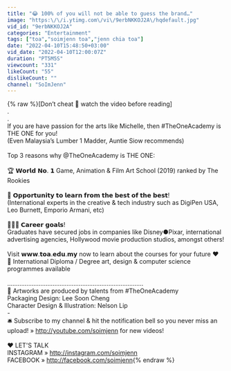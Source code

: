 ```yaml
---
title: "😂 100% of you will not be able to guess the brand…"
image: "https:\/\/i.ytimg.com\/vi\/9erbNKKOJ2A\/hqdefault.jpg"
vid_id: "9erbNKKOJ2A"
categories: "Entertainment"
tags: ["toa","soimjenn toa","jenn chia toa"]
date: "2022-04-10T15:48:50+03:00"
vid_date: "2022-04-10T12:00:07Z"
duration: "PT5M5S"
viewcount: "331"
likeCount: "55"
dislikeCount: ""
channel: "SoImJenn"
---
```

{% raw %}[Don’t cheat 🚨 watch the video before reading]<br />.<br />.<br />If you are have passion for the arts like Michelle, then #TheOneAcademy is THE ONE for you!<br />(Even Malaysia’s Lumber 1 Madder, Auntie Siow recommends)<br /><br />Top 3 reasons why @TheOneAcademy is THE ONE:<br /><br />🏆 𝗪𝗼𝗿𝗹𝗱 𝗡𝗼. 𝟭 Game, Animation &amp; Film Art School (2019) ranked by The Rookies <br /><br />📓 𝗢𝗽𝗽𝗼𝗿𝘁𝘂𝗻𝗶𝘁𝘆 𝘁𝗼 𝗹𝗲𝗮𝗿𝗻 𝗳𝗿𝗼𝗺 𝘁𝗵𝗲 𝗯𝗲𝘀𝘁 𝗼𝗳 𝘁𝗵𝗲 𝗯𝗲𝘀𝘁! <br />(International experts in the creative &amp; tech industry such as DigiPen USA, Leo Burnett, Emporio Armani, etc)<br /><br />👩🏻‍🎓 𝗖𝗮𝗿𝗲𝗲𝗿 𝗴𝗼𝗮𝗹𝘀! <br />Graduates have secured jobs in companies like Disney●Pixar, international advertising agencies, Hollywood movie production studios, amongst others!<br /><br />Visit 𝘄𝘄𝘄.𝘁𝗼𝗮.𝗲𝗱𝘂.𝗺𝘆 now to learn about the courses for your future ❤️<br />📖 International Diploma / Degree art, design &amp; computer science programmes available<br /><br />……………………………………………………………………<br />🎨 Artworks are produced by talents from #TheOneAcademy<br />Packaging Design: Lee Soon Cheng<br />Character Design &amp; Illustration: Nelson Lip<br />-<br />🛎 Subscribe to my channel &amp; hit the notification bell so you never miss an upload! » <a rel="nofollow" target="blank" href="http://youtube.com/soimjenn">http://youtube.com/soimjenn</a> for new videos!<br /><br />❤️ LET'S TALK<br />INSTAGRAM » <a rel="nofollow" target="blank" href="http://instagram.com/soimjenn">http://instagram.com/soimjenn</a><br />FACEBOOK » <a rel="nofollow" target="blank" href="http://facebook.com/soimjenn">http://facebook.com/soimjenn</a>{% endraw %}
